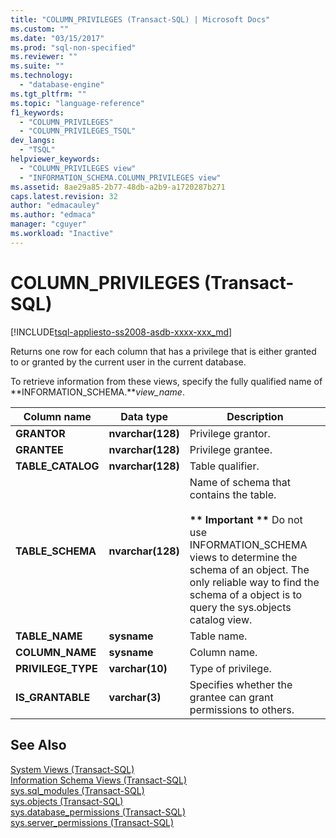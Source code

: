 ```yaml
---
title: "COLUMN_PRIVILEGES (Transact-SQL) | Microsoft Docs"
ms.custom: ""
ms.date: "03/15/2017"
ms.prod: "sql-non-specified"
ms.reviewer: ""
ms.suite: ""
ms.technology: 
  - "database-engine"
ms.tgt_pltfrm: ""
ms.topic: "language-reference"
f1_keywords: 
  - "COLUMN_PRIVILEGES"
  - "COLUMN_PRIVILEGES_TSQL"
dev_langs: 
  - "TSQL"
helpviewer_keywords: 
  - "COLUMN_PRIVILEGES view"
  - "INFORMATION_SCHEMA.COLUMN_PRIVILEGES view"
ms.assetid: 8ae29a85-2b77-48db-a2b9-a1720287b271
caps.latest.revision: 32
author: "edmacauley"
ms.author: "edmaca"
manager: "cguyer"
ms.workload: "Inactive"
---
```

# COLUMN_PRIVILEGES (Transact-SQL)
[!INCLUDE[tsql-appliesto-ss2008-asdb-xxxx-xxx_md](../../includes/tsql-appliesto-ss2008-asdb-xxxx-xxx-md.md)]

  Returns one row for each column that has a privilege that is either granted to or granted by the current user in the current database.  
  
 To retrieve information from these views, specify the fully qualified name of **INFORMATION_SCHEMA.***view_name*.  
  
|Column name|Data type|Description|  
|-----------------|---------------|-----------------|  
|**GRANTOR**|**nvarchar(**128**)**|Privilege grantor.|  
|**GRANTEE**|**nvarchar(**128**)**|Privilege grantee.|  
|**TABLE_CATALOG**|**nvarchar(**128**)**|Table qualifier.|  
|**TABLE_SCHEMA**|**nvarchar(**128**)**|Name of schema that contains the table.<br /><br /> **\*\* Important \*\*** Do not use INFORMATION_SCHEMA views to determine the schema of an object. The only reliable way to find the schema of a object is to query the sys.objects catalog view.|  
|**TABLE_NAME**|**sysname**|Table name.|  
|**COLUMN_NAME**|**sysname**|Column name.|  
|**PRIVILEGE_TYPE**|**varchar(**10**)**|Type of privilege.|  
|**IS_GRANTABLE**|**varchar(**3**)**|Specifies whether the grantee can grant permissions to others.|  
  
## See Also  
 [System Views &#40;Transact-SQL&#41;](http://msdn.microsoft.com/library/35a6161d-7f43-4e00-bcd3-3091f2015e90)   
 [Information Schema Views &#40;Transact-SQL&#41;](~/relational-databases/system-information-schema-views/system-information-schema-views-transact-sql.md)   
 [sys.sql_modules &#40;Transact-SQL&#41;](../../relational-databases/system-catalog-views/sys-sql-modules-transact-sql.md)   
 [sys.objects &#40;Transact-SQL&#41;](../../relational-databases/system-catalog-views/sys-objects-transact-sql.md)   
 [sys.database_permissions &#40;Transact-SQL&#41;](../../relational-databases/system-catalog-views/sys-database-permissions-transact-sql.md)   
 [sys.server_permissions &#40;Transact-SQL&#41;](../../relational-databases/system-catalog-views/sys-server-permissions-transact-sql.md)  
  
  
